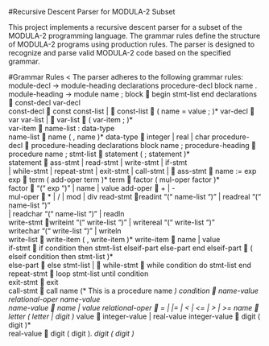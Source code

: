 #Recursive Descent Parser for MODULA-2 Subset

This project implements a recursive descent parser for a subset of the MODULA-2 programming language. The grammar rules define the structure of MODULA-2 programs using production rules. The parser is designed to recognize and parse valid MODULA-2 code based on the specified grammar.

#Grammar Rules
<
The parser adheres to the following grammar rules:
	module-decl -> module-heading    declarations   procedure-decl   block    name  .
 	module-heading   -> module        name      ; 
	block    begin        stmt-list         end
	declarations     const-decl    var-decl    
    	const-decl   const    const-list     |       
const-list       ( name      =    value   ;  )* 
	var-decl   var    var-list     |      
var-list     ( var-item     ;  )*    
var-item     name-list     :     data-type    
name-list     name    ( ,   name )*
	data-type     integer    |    real   |     char 
	procedure-decl     procedure-heading        declarations        block       name  ;
	procedure-heading    procedure        name      ; 
stmt-list      statement    ( ;   statement )*  
	statement   ass-stmt   |    read-stmt    |    write-stmt    |      if-stmt   
                                  |  while-stmt    |     repeat-stmt  |   exit-stmt   |   call-stmt    |       
ass-stmt  name     :=      exp
exp  term     (  add-oper    term  )* 
	term  factor   ( mul-oper   factor )*     
	factor   “(“     exp     “)”     |     name      |      value
	add-oper   +    |     -  
	mul-oper  *     |     /       |      mod     |    div
	read-stmt readint   “(“    name-list “)”     |  readreal   “(“    name-list  “)”     
                              |     readchar    “(“    name-list    “)”    |    readln  
  	write-stmt writeint  “(“  write-list “)”   |  writereal   “(“  write-list    “)”     
                               writechar  “(“    write-list “)”     |    writeln  
write-list     write-item    ( ,   write-item )*
write-item     name   |    value   
if-stmt  if  condition   then   stmt-list   elseif-part   else-part    end
elseif-part  ( elseif  condition   then   stmt-list  )*      
	else-part    else     stmt-list     |    
	while-stmt  while      condition       do      stmt-list   end
	repeat-stmt     loop      stmt-list       until        condition   
	exit-stmt     exit      
call-stmt     call name          (*  This is a procedure name   *)
	condition    name-value       relational-oper        name-value   
          	name-value   name    |      value 
relational-oper   =      |     |=    |    <     |       <=     |     >     |     >=
name  letter ( letter | digit )*
value  integer-value   |   real-value
integer-value  digit ( digit )*    
real-value  digit ( digit )*. digit ( digit )*
>

